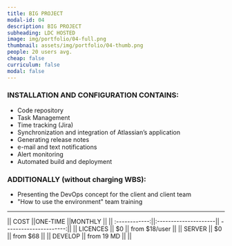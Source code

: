 ```yaml
---
title: BIG PROJECT 
modal-id: 04
description: BIG PROJECT 
subheading: LDC HOSTED
image: img/portfolio/04-full.png
thumbnail: assets/img/portfolio/04-thumb.png
people: 20 users avg. 
cheap: false
curriculum: false
modal: false
---
```


### INSTALLATION AND CONFIGURATION CONTAINS:

* Code repository 
* Task Management
* Time tracking (Jira)
* Synchronization and integration of Atlassian’s application
* Generating release notes
* e-mail and text notifications 
* Alert monitoring 
* Automated build and deployment

### ADDITIONALLY (without charging WBS): 

- Presenting the DevOps concept for the client and client team
- "How to use the environment" team training

-------------------------------------------------------------------

|| COST          ||ONE-TIME              ||MONTHLY                 ||
|| :------------:||:---------------------|| ----------------------:||
|| LICENCES          ||     $0               || from $18/user          ||
|| SERVER        || 	 $0              || from $68               ||
|| DEVELOP       ||   from 19 MD         ||                        ||

